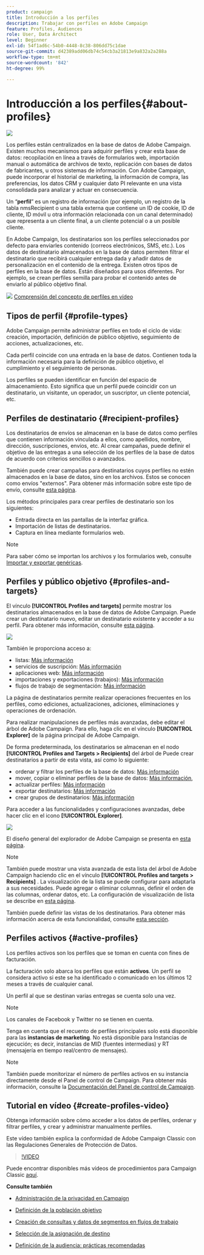 ```yaml
---
product: campaign
title: Introducción a los perfiles
description: Trabajar con perfiles en Adobe Campaign
feature: Profiles, Audiences
role: User, Data Architect
level: Beginner
exl-id: 54f1ad6c-54b0-4448-8c38-806dd75c1dae
source-git-commit: d42389add06db74c54cb3a21813e9a832a2a288a
workflow-type: tm+mt
source-wordcount: '842'
ht-degree: 99%

---
```


# Introducción a los perfiles{#about-profiles}

![](../../assets/v7-only.svg)

Los perfiles están centralizados en la base de datos de Adobe Campaign. Existen muchos mecanismos para adquirir perfiles y crear esta base de datos: recopilación en línea a través de formularios web, importación manual o automática de archivos de texto, replicación con bases de datos de fabricantes, u otros sistemas de información. Con Adobe Campaign, puede incorporar el historial de marketing, la información de compra, las preferencias, los datos CRM y cualquier dato PI relevante en una vista consolidada para analizar y actuar en consecuencia.

Un “**perfil**” es un registro de información (por ejemplo, un registro de la tabla nmsRecipient o una tabla externa que contiene un ID de cookie, ID de cliente, ID móvil u otra información relacionada con un canal determinado) que representa a un cliente final, a un cliente potencial o a un posible cliente.

En Adobe Campaign, los destinatarios son los perfiles seleccionados por defecto para enviarles contenido (correos electrónicos, SMS, etc.). Los datos de destinatario almacenados en la base de datos permiten filtrar el destinatario que recibirá cualquier entrega dada y añadir datos de personalización en el contenido de la entrega. Existen otros tipos de perfiles en la base de datos. Están diseñados para usos diferentes. Por ejemplo, se crean perfiles semilla para probar el contenido antes de enviarlo al público objetivo final.

![](assets/do-not-localize/how-to-video.png) [Comprensión del concepto de perfiles en vídeo](#create-profiles-video)

## Tipos de perfil {#profile-types}

Adobe Campaign permite administrar perfiles en todo el ciclo de vida: creación, importación, definición de público objetivo, seguimiento de acciones, actualizaciones, etc.

Cada perfil coincide con una entrada en la base de datos. Contienen toda la información necesaria para la definición de público objetivo, el cumplimiento y el seguimiento de personas.

Los perfiles se pueden identificar en función del espacio de almacenamiento. Esto significa que un perfil puede coincidir con un destinatario, un visitante, un operador, un suscriptor, un cliente potencial, etc.

## Perfiles de destinatario {#recipient-profiles}

Los destinatarios de envíos se almacenan en la base de datos como perfiles que contienen información vinculada a ellos, como apellidos, nombre, dirección, suscripciones, envíos, etc. Al crear campañas, puede definir el objetivo de las entregas a una selección de los perfiles de la base de datos de acuerdo con criterios sencillos o avanzados.

También puede crear campañas para destinatarios cuyos perfiles no estén almacenados en la base de datos, sino en los archivos. Estos se conocen como envíos &quot;externos&quot;. Para obtener más información sobre este tipo de envío, consulte [esta página](../../delivery/using/steps-defining-the-target-population.md#selecting-external-recipients).

Los métodos principales para crear perfiles de destinatario son los siguientes:

* Entrada directa en las pantallas de la interfaz gráfica.
* Importación de listas de destinatarios.
* Captura en línea mediante formularios web.

>[!NOTE]
>
>Para saber cómo se importan los archivos y los formularios web, consulte [Importar y exportar genéricas](../../platform/using/get-started-data-import-export.md).

## Perfiles y público objetivo {#profiles-and-targets}

El vínculo **[!UICONTROL Profiles and targets]** permite mostrar los destinatarios almacenados en la base de datos de Adobe Campaign. Puede crear un destinatario nuevo, editar un destinatario existente y acceder a su perfil. Para obtener más información, consulte [esta página](../../platform/using/editing-a-profile.md).

![](assets/d_ncs_user_interface_target_link.png)

También le proporciona acceso a:

* listas: [Más información](../../platform/using/creating-and-managing-lists.md)
* servicios de suscripción: [Más información](../../delivery/using/managing-subscriptions.md)
* aplicaciones web: [Más información](../../web/using/about-web-applications.md)
* importaciones y exportaciones (trabajos): [Más información](../../platform/using/about-generic-imports-exports.md)
* flujos de trabajo de segmentación: [Más información](../../workflow/using/building-a-workflow.md#implementation-steps-)

La página de destinatarios permite realizar operaciones frecuentes en los perfiles, como ediciones, actualizaciones, adiciones, eliminaciones y operaciones de ordenación.

Para realizar manipulaciones de perfiles más avanzadas, debe editar el árbol de Adobe Campaign. Para ello, haga clic en el vínculo **[!UICONTROL Explorer]** de la página principal de Adobe Campaign.

De forma predeterminada, los destinatarios se almacenan en el nodo **[!UICONTROL Profiles and Targets > Recipients]** del árbol de Puede crear destinatarios a partir de esta vista, así como lo siguiente:

* ordenar y filtrar los perfiles de la base de datos: [Más información](../../platform/using/filtering-options.md)
* mover, copiar o eliminar perfiles de la base de datos: [Más información](../../platform/using/managing-profiles.md),
* actualizar perfiles: [Más información](../../platform/using/updating-data.md)
* exportar destinatarios: [Más información](../../platform/using/exporting-and-importing-profiles.md)
* crear grupos de destinatarios: [Más información](../../platform/using/creating-and-managing-lists.md)

Para acceder a las funcionalidades y configuraciones avanzadas, debe hacer clic en el icono **[!UICONTROL Explorer]**.

![](assets/d_ncs_user_interface01.png)

El diseño general del explorador de Adobe Campaign se presenta en [esta página](../../platform/using/adobe-campaign-explorer.md).

>[!NOTE]
>
>También puede mostrar una vista avanzada de esta lista del árbol de Adobe Campaign haciendo clic en el vínculo **[!UICONTROL Profiles and targets > Recipients]** . La visualización de la lista se puede configurar para adaptarla a sus necesidades. Puede agregar o eliminar columnas, definir el orden de las columnas, ordenar datos, etc. La configuración de visualización de lista se describe en [esta página](../../platform/using/adobe-campaign-ui-lists.md).
>
>También puede definir las vistas de los destinatarios. Para obtener más información acerca de esta funcionalidad, consulte [esta sección](../../platform/using/access-management-folders.md).

## Perfiles activos {#active-profiles}

Los perfiles activos son los perfiles que se toman en cuenta con fines de facturación.

La facturación solo abarca los perfiles que están **activos**. Un perfil se considera activo si este se ha identificado o comunicado en los últimos 12 meses a través de cualquier canal.

Un perfil al que se destinan varias entregas se cuenta solo una vez.

>[!NOTE]
>
>Los canales de Facebook y Twitter no se tienen en cuenta.

Tenga en cuenta que el recuento de perfiles principales solo está disponible para las **instancias de marketing**. No está disponible para Instancias de ejecución; es decir, instancias de MID (fuentes intermedias) y RT (mensajería en tiempo real/centro de mensajes).

>[!NOTE]
>
>También puede monitorizar el número de perfiles activos en su instancia directamente desde el Panel de control de Campaign. Para obtener más información, consulte la [Documentación del Panel de control de Campaign](https://experienceleague.adobe.com/docs/control-panel/using/performance-monitoring/active-profiles-monitoring.html?lang=es).

## Tutorial en vídeo {#create-profiles-video}

Obtenga información sobre cómo acceder a los datos de perfiles, ordenar y filtrar perfiles, y crear y administrar manualmente perfiles.

Este vídeo también explica la conformidad de Adobe Campaign Classic con las Regulaciones Generales de Protección de Datos.

>[!VIDEO](https://video.tv.adobe.com/v/35611?quality=12)

Puede encontrar disponibles más vídeos de procedimientos para Campaign Classic [aquí](https://experienceleague.adobe.com/docs/campaign-classic-learn/tutorials/overview.html?lang=es).

**Consulte también**

* [Administración de la privacidad en Campaign](https://helpx.adobe.com/es/campaign/kb/acc-privacy.html)

* [Definición de la población objetivo](../../delivery/using/define-the-right-audience.md)

* [Creación de consultas y datos de segmentos en flujos de trabajo](../../workflow/using/targeting-data.md)

* [Selección de la asignación de destino](../../delivery/using/selecting-a-target-mapping.md)

* [Definición de la audiencia: prácticas recomendadas](../../delivery/using/define-the-right-audience.md)
